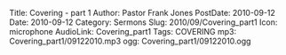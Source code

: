 Title: Covering - part 1
Author: Pastor Frank Jones
PostDate: 2010-09-12
Date: 2010-09-12
Category: Sermons
Slug: 2010/09/Covering_part1
Icon: microphone
AudioLink: Covering_part1
Tags: COVERING
mp3: Covering_part1/09122010.mp3
ogg: Covering_part1/09122010.ogg

